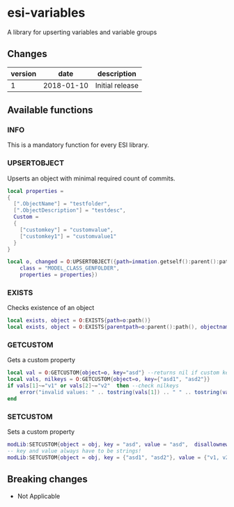 # esi-variables

A library for upserting variables and variable groups

## Changes

version | date | description
------- | ---- | -----------
1 | 2018-01-10 | Initial release

## Available functions

### INFO

This is a mandatory function for every ESI library.

### UPSERTOBJECT

Upserts an object with minimal required count of commits.

```lua
local properties =
{
  [".ObjectName"] = "testfolder",
  [".ObjectDescription"] = "testdesc",
  Custom =
  {
    ["customkey"] = "customvalue",
    ["customkey1"] = "customvalue1"
  }
}

local o, changed = O:UPSERTOBJECT({path=inmation.getself():parent():path(), 
    class = "MODEL_CLASS_GENFOLDER", 
    properties = properties})
```

### EXISTS

Checks existence of an object

```lua
local exists, object = O:EXISTS{path=o:path()}
local exists, object = O:EXISTS{parentpath=o:parent():path(), objectname=o.ObjectName}
```

### GETCUSTOM

Gets a custom property

```lua
local val = O:GETCUSTOM{object=o, key="asd"} --returns nil if custom key does not exist
local vals, nilkeys = O:GETCUSTOM{object=o, key={"asd1", "asd2"}}
if vals[1]~="v1" or vals[2]~="v2"  then --check nilkeys
    error("invalid values: " .. tostring(vals[1]) .. " " .. tostring(vals[2]) .. " " .. tostring(table.concat(nilkeys)))
end
```

### SETCUSTOM

Sets a custom property

```lua
modLib:SETCUSTOM{object = obj, key = "asd", value = "asd",  disallownewkeys = false}
-- key and value always have to be strings!
modLib:SETCUSTOM{object = obj, key = {"asd1", "asd2"}, value = {"v1, v2"}}
```

## Breaking changes

- Not Applicable